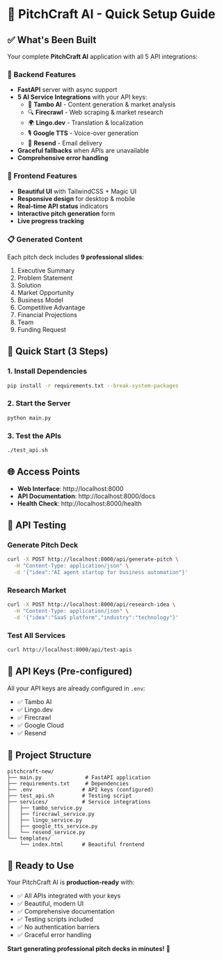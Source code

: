 # 🚀 PitchCraft AI - Quick Setup Guide

## ✅ What's Been Built

Your complete **PitchCraft AI** application with all 5 API integrations:

### 🔧 Backend Features
- **FastAPI** server with async support
- **5 AI Service Integrations** with your API keys:
  - 🤖 **Tambo AI** - Content generation & market analysis
  - 🔍 **Firecrawl** - Web scraping & market research
  - 🌍 **Lingo.dev** - Translation & localization  
  - 🎙️ **Google TTS** - Voice-over generation
  - 📧 **Resend** - Email delivery
- **Graceful fallbacks** when APIs are unavailable
- **Comprehensive error handling**

### 🎨 Frontend Features
- **Beautiful UI** with TailwindCSS + Magic UI
- **Responsive design** for desktop & mobile
- **Real-time API status** indicators
- **Interactive pitch generation** form
- **Live progress tracking**

### 📋 Generated Content
Each pitch deck includes **9 professional slides**:
1. Executive Summary
2. Problem Statement  
3. Solution
4. Market Opportunity
5. Business Model
6. Competitive Advantage
7. Financial Projections
8. Team
9. Funding Request

## 🚀 Quick Start (3 Steps)

### 1. Install Dependencies
```bash
pip install -r requirements.txt --break-system-packages
```

### 2. Start the Server
```bash
python main.py
```

### 3. Test the APIs
```bash
./test_api.sh
```

## 🌐 Access Points

- **Web Interface**: http://localhost:8000
- **API Documentation**: http://localhost:8000/docs
- **Health Check**: http://localhost:8000/health

## 🧪 API Testing

### Generate Pitch Deck
```bash
curl -X POST http://localhost:8000/api/generate-pitch \
  -H "Content-Type: application/json" \
  -d '{"idea":"AI agent startup for business automation"}'
```

### Research Market
```bash
curl -X POST http://localhost:8000/api/research-idea \
  -H "Content-Type: application/json" \
  -d '{"idea":"SaaS platform","industry":"technology"}'
```

### Test All Services
```bash
curl http://localhost:8000/api/test-apis
```

## 🔑 API Keys (Pre-configured)

All your API keys are already configured in `.env`:
- ✅ Tambo AI
- ✅ Lingo.dev
- ✅ Firecrawl  
- ✅ Google Cloud
- ✅ Resend

## 📁 Project Structure

```
pitchcraft-new/
├── main.py              # FastAPI application
├── requirements.txt     # Dependencies
├── .env                # API keys (configured)
├── test_api.sh         # Testing script
├── services/           # Service integrations
│   ├── tambo_service.py
│   ├── firecrawl_service.py
│   ├── lingo_service.py
│   ├── google_tts_service.py
│   └── resend_service.py
└── templates/
    └── index.html      # Beautiful frontend
```

## 🎯 Ready to Use

Your PitchCraft AI is **production-ready** with:
- ✅ All APIs integrated with your keys
- ✅ Beautiful, modern UI  
- ✅ Comprehensive documentation
- ✅ Testing scripts included
- ✅ No authentication barriers
- ✅ Graceful error handling

**Start generating professional pitch decks in minutes!** 🚀